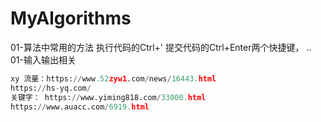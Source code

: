 # MyAlgorithms
01-算法中常用的方法
执行代码的Ctrl+'
提交代码的Ctrl+Enter两个快捷键， ..
01-输入输出相关

```python
xy 流量：https://www.52zyw1.com/news/16443.html 
https://hs-yq.com/ 
关键字： https://www.yiming818.com/33000.html 
https://www.auacc.com/6919.html 
```
